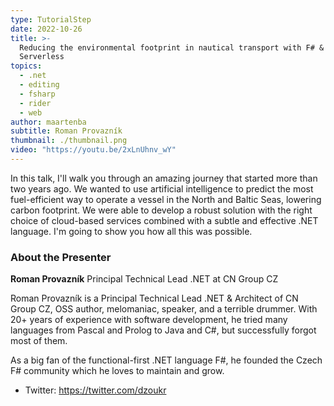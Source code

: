```yaml
---
type: TutorialStep
date: 2022-10-26
title: >-
  Reducing the environmental footprint in nautical transport with F# &
  Serverless
topics:
  - .net
  - editing
  - fsharp
  - rider
  - web
author: maartenba
subtitle: Roman Provazník
thumbnail: ./thumbnail.png
video: "https://youtu.be/2xLnUhnv_wY"
---
```


In this talk, I'll walk you through an amazing journey that started more than two years ago. We wanted to use artificial intelligence to predict the most fuel-efficient way to operate a vessel in the North and Baltic Seas, lowering carbon footprint. We were able to develop a robust solution with the right choice of cloud-based services combined with a subtle and effective .NET language. I'm going to show you how all this was possible.

### About the Presenter

**Roman Provazník** Principal Technical Lead .NET at CN Group CZ

Roman Provazník is a Principal Technical Lead .NET & Architect of CN Group CZ, OSS author, melomaniac, speaker, and a terrible drummer. With 20+ years of experience with software development, he tried many languages from Pascal and Prolog to Java and C#, but successfully forgot most of them.

As a big fan of the functional-first .NET language F#, he founded the Czech F# community which he loves to maintain and grow.

- Twitter: <https://twitter.com/dzoukr>
